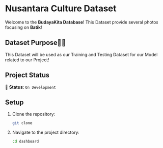 # Nusantara Culture Dataset

Welcome to the **BudayaKita Database**! This Dataset provide several photos focusing on **Batik**!

## Dataset Purpose👨‍🔬

This Dataset will be used as our Training and Testing Dataset for our Model related to our Project! 

## Project Status

🚧 **Status**: `On Development`


## Setup

1. Clone the repository:
    ```bash
    git clone 
    ```

2. Navigate to the project directory:
    ```bash
    cd dashboard
    ```

